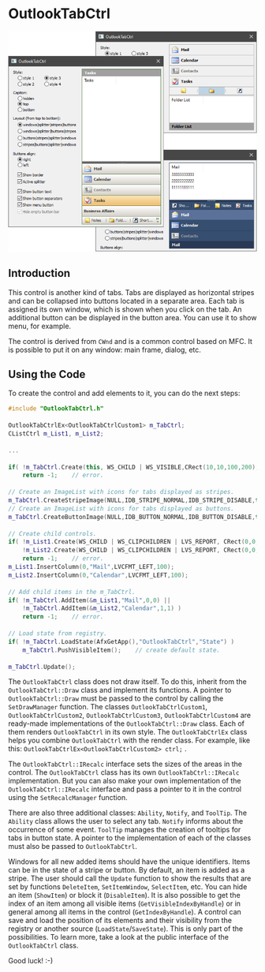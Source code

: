# OutlookTabCtrl

![Example](./OutlookTabCtrl/image.png)

## Introduction

This control is another kind of tabs. Tabs are displayed as horizontal stripes and can be collapsed into buttons located in a separate area. Each tab is assigned its own window, which is shown when you click on the tab. An additional button can be displayed in the button area. You can use it to show menu, for example.

The control is derived from `CWnd` and is a common control based on MFC. It is possible to put it on any window: main frame, dialog, etc.

## Using the Code

To create the control and add elements to it, you can do the next steps:

```cpp
#include "OutlookTabCtrl.h"

OutlookTabCtrlEx<OutlookTabCtrlCustom1> m_TabCtrl;
CListCtrl m_List1, m_List2;

...

if( !m_TabCtrl.Create(this, WS_CHILD | WS_VISIBLE,CRect(10,10,100,200), ID_OutlookTabCtrl) )
    return -1;    // error.

// Create an ImageList with icons for tabs displayed as stripes.
m_TabCtrl.CreateStripeImage(NULL,IDB_STRIPE_NORMAL,IDB_STRIPE_DISABLE,true,24);
// Create an ImageList with icons for tabs displayed as buttons.
m_TabCtrl.CreateButtonImage(NULL,IDB_BUTTON_NORMAL,IDB_BUTTON_DISABLE,true,16);

// Create child controls.
if( !m_List1.Create(WS_CHILD | WS_CLIPCHILDREN | LVS_REPORT, CRect(0,0,0,0), &m_TabCtrl,ID_List1) ||
    !m_List2.Create(WS_CHILD | WS_CLIPCHILDREN | LVS_REPORT, CRect(0,0,0,0), &m_TabCtrl,ID_List2) )
    return -1;    // error.
m_List1.InsertColumn(0,"Mail",LVCFMT_LEFT,100);
m_List2.InsertColumn(0,"Calendar",LVCFMT_LEFT,100);

// Add child items in the m_TabCtrl.
if( !m_TabCtrl.AddItem(&m_List1,"Mail",0,0) ||
    !m_TabCtrl.AddItem(&m_List2,"Calendar",1,1) )
    return -1;    // error.

// Load state from registry.
if( !m_TabCtrl.LoadState(AfxGetApp(),"OutlookTabCtrl","State") )
    m_TabCtrl.PushVisibleItem();    // create default state.

m_TabCtrl.Update();
````

The `OutlookTabCtrl` class does not draw itself. To do this, inherit from the `OutlookTabCtrl::Draw` class and implement its functions. A pointer to `OutlookTabCtrl::Draw` must be passed to the control by calling the `SetDrawManager` function. The classes `OutlookTabCtrlCustom1`, `OutlookTabCtrlCustom2`, `OutlookTabCtrlCustom3`, `OutlookTabCtrlCustom4` are ready-made implementations of the `OutlookTabCtrl::Draw` class. Each of them renders `OutlookTabCtrl` in its own style. The `OutlookTabCtrlEx` class helps you combine `OutlookTabCtrl` with the render class. For example, like this: `OutlookTabCtrlEx<OutlookTabCtrlCustom2> ctrl;` .

The `OutlookTabCtrl::IRecalc` interface sets the sizes of the areas in the control. The `OutlookTabCtrl` class has its own `OutlookTabCtrl::IRecalc` implementation. But you can also make your own implementation of the `OutlookTabCtrl::IRecalc` interface and pass a pointer to it in the control using the `SetRecalcManager` function.

There are also three additional classes: `Ability`, `Notify`, and `ToolTip`. The `Ability` class allows the user to select any tab. `Notify` informs about the occurrence of some event. `ToolTip` manages the creation of tooltips for tabs in button state. A pointer to the implementation of each of the classes must also be passed to `OutlookTabCtrl`.

Windows for all new added items should have the unique identifiers. Items can be in the state of a stripe or button. By default, an item is added as a stripe. The user should call the `Update` function to show the results that are set by functions `DeleteItem`, `SetItemWindow`, `SelectItem`, etc. You can hide an item (`ShowItem`) or block it (`DisableItem`). It is also possible to get the index of an item among all visible items (`GetVisibleIndexByHandle`) or in general among all items in the control (`GetIndexByHandle`). A control can save and load the position of its elements and their visibility from the registry or another source (`LoadState`/`SaveState`). This is only part of the possibilities. To learn more, take a look at the public interface of the `OutlookTabCtrl` class.

Good luck! :-)

